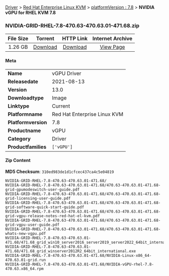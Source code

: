 
[Driver](/README.md)  >  [Red Hat Enterprise Linux KVM](/index/Driver/Red_Hat_Enterprise_Linux_KVM.md)  >  [platformVersion : 7.8](/index/Driver/Red_Hat_Enterprise_Linux_KVM/7.8.md)  >  **NVIDIA vGPU for RHEL KVM 7.8**


### NVIDIA-GRID-RHEL-7.8-470.63-470.63.01-471.68.zip

| **File Size** | **Torrent**  | **HTTP Link** | **Internet Archive** |
|:-------------:|:------------:|:-------------:|:--------------------:|
| 1.26 GB |  [Download](https://archive.org/download/nvgpu_NVIDIA-GRID-RHEL-7.8-470.63-470.63.01-471.68.zip/nvgpu_NVIDIA-GRID-RHEL-7.8-470.63-470.63.01-471.68.zip_archive.torrent)       | [Download](https://archive.org/compress/nvgpu_NVIDIA-GRID-RHEL-7.8-470.63-470.63.01-471.68.zip) | [View Page](https://archive.org/details/nvgpu_NVIDIA-GRID-RHEL-7.8-470.63-470.63.01-471.68.zip)       |

#### Meta

<table>
<tr><td><strong>Name</strong></td><td>vGPU Driver</td></tr>
<tr><td><strong>Releasedate</strong></td><td>2021-08-13</td></tr>
<tr><td><strong>Version</strong></td><td>13.0</td></tr>
<tr><td><strong>Downloadtype</strong></td><td>Image</td></tr>
<tr><td><strong>Linktype</strong></td><td>Current</td></tr>
<tr><td><strong>Platformname</strong></td><td>Red Hat Enterprise Linux KVM</td></tr>
<tr><td><strong>Platformversion</strong></td><td>7.8</td></tr>
<tr><td><strong>Productname</strong></td><td>vGPU</td></tr>
<tr><td><strong>Category</strong></td><td>Driver</td></tr>
<tr><td><strong>Productfamilies</strong></td><td><code>['vGPU']</code></td></tr>
</table>

#### Zip Content

**MD5 Checksum**: `310ed983de1d1cfcec437ca4c5e04819`

```text
NVIDIA-GRID-RHEL-7.8-470.63-470.63.01-471.68/
NVIDIA-GRID-RHEL-7.8-470.63-470.63.01-471.68/470.63-470.63.01-471.68-grid-gpumodeswitch-user-guide.pdf
NVIDIA-GRID-RHEL-7.8-470.63-470.63.01-471.68/470.63-470.63.01-471.68-grid-licensing-user-guide.pdf
NVIDIA-GRID-RHEL-7.8-470.63-470.63.01-471.68/470.63-470.63.01-471.68-grid-software-quick-start-guide.pdf
NVIDIA-GRID-RHEL-7.8-470.63-470.63.01-471.68/470.63-470.63.01-471.68-grid-vgpu-release-notes-red-hat-el-kvm.pdf
NVIDIA-GRID-RHEL-7.8-470.63-470.63.01-471.68/470.63-470.63.01-471.68-grid-vgpu-user-guide.pdf
NVIDIA-GRID-RHEL-7.8-470.63-470.63.01-471.68/470.63-470.63.01-471.68-whats-new-vgpu.pdf
NVIDIA-GRID-RHEL-7.8-470.63-470.63.01-471.68/471.68_grid_win10_server2016_server2019_server2022_64bit_international.exe
NVIDIA-GRID-RHEL-7.8-470.63-470.63.01-471.68/471.68_grid_winserver2012R2_64bit_international.exe
NVIDIA-GRID-RHEL-7.8-470.63-470.63.01-471.68/NVIDIA-Linux-x86_64-470.63.01-grid.run
NVIDIA-GRID-RHEL-7.8-470.63-470.63.01-471.68/NVIDIA-vGPU-rhel-7.8-470.63.x86_64.rpm
```